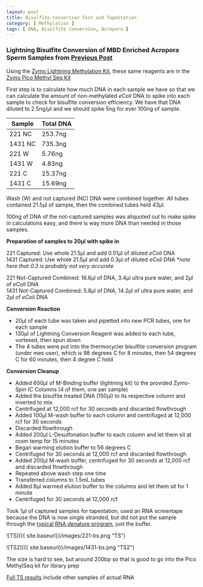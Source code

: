 ```yaml
---
layout: post
title: Bisulfite Conversion Test and TapeStation
category: [ Methylation ]
tags: [ DNA, Bisulfite Conversion, Acropora ]
---
```


### Lightning Bisulfite Conversion of MBD Enriched Acropora Sperm Samples from [Previous Post](https://meschedl.github.io/MESPutnam_Open_Lab_Notebook/MethylMiner-Test-Again/)

Using the [Zymo Lightning Methylation Kit](https://www.zymoresearch.com/collections/ez-dna-methylation-lightning-kits), these same reagents are in the [Zymo Pico Methyl Seq Kit](https://www.zymoresearch.com/products/pico-methyl-seq-library-prep-kit)

First step is to calculate how much DNA in each sample we have so that we can calculate the amount of non-methylated _eColi_ DNA to spike into each sample to check for bisulfite conversion efficiency. We have that DNA diluted to 2.5ng/µl and we should spike 5ng for ever 100ng of sample.


|Sample|Total DNA|
|----|----|
|221 NC|253.7ng|
|1431 NC|735.3ng|
|221 W|5.76ng|
|1431 W|4.83ng|
|221 C|25.37ng|
|1431 C|15.69ng|

Wash (W) and not captured (NC) DNA were combined together. All tubes contained 21.5µl of sample, then the combined tubes held 43µl.

100ng of DNA of the not-captured samples was aliquoted out to make spike in calculations easy, and there is way more DNA than needed in those samples.

**Preparation of samples to 20µl with spike in**

221 Captured: Use whole 21.5µl and add 0.51µl of diluted _eColi_ DNA  
1431 Captured: Use whole 21.5µl and add 0.3µl of diluted _eColi_ DNA _*note here that 0.3 is probably not very accurate_

221 Not-Captured Combined: 16.6µl of DNA, 3.4µl ultra pure water, and 2µl of _eColi_ DNA  
1431 Not-Captured Combined: 5.8µl of DNA, 14.2µl of ultra pure water, and 2µl of _eColi_ DNA

**Conversion Reaction**

- 20µl of each tube was taken and pipetted into new PCR tubes, one for each sample  
- 130µl of Lightning Conversion Reagent was added to each tube, vortexed, then spun down
- The 4 tubes were put into the thermocycler bisulfite conversion program (under mes user), which is 98 degrees C for 8 minutes, then 54 degrees C for 60 minutes, then 4 degree C hold

**Conversion Cleanup**

- Added 600µl of M-Binding buffer (lightning kit) to the provided Zymo-Spin IC Columns (4 of them, one per sample)
- Added the bisulfite treated DNA (150µl) to its respective column and inverted to mix
- Centrifuged at 12,000 rcf for 30 seconds and discarded flowthrough
- Added 100µl M-wash buffer to each column and centrifuged at 12,000 rcf for 30 seconds
- Discarded flowthrough
- Added 200µl L-Desulfonation buffer to each column and let them sit at room temp for 15 minutes
- Began warming elution buffer to 56 degrees C
- Centrifuged for 30 seconds at 12,000 rcf and discarded flowthrough
- Added 200µl M-wash buffer, centrifuged for 30 seconds at 12,000 rcf and discarded flowthrough
- Repeated above wash step one time
- Transferred columns to 1.5mL tubes
- Added 8µl warmed elution buffer to the columns and let them sit for 1 minute
- Centrifuged for 30 seconds at 12,000 rcf

Took 1µl of captured samples for tapestation, used an RNA screentape because the DNA is now single stranded, but did not put the sample through the [typical RNA denature program](https://meschedl.github.io/MESPutnam_Open_Lab_Notebook/RNA-TapeStation-Protocol/), just the buffer.

![TS]({{ site.baseurl}}/images/221-bs.png "TS")

![TS2]({{ site.baseurl}}/images/1431-bs.png "TS2")

The size is hard to see, but around 200bp so that is good to go into the Pico MethylSeq kit for library prep

[Full TS results](https://github.com/meschedl/MESPutnam_Open_Lab_Notebook/blob/master/tapestation_pdfs/2019-08-12%20-%2016.16.31.pdf) include other samples of actual RNA
